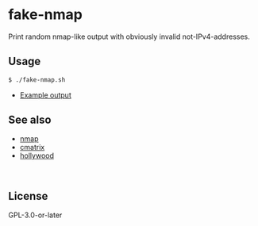 ﻿
<!--#echo json="package.json" key="name" underline="=" -->
fake-nmap
=========
<!--/#echo -->

<!--#echo json="package.json" key="description" -->
Print random nmap-like output with obviously invalid not-IPv4-addresses.
<!--/#echo -->



Usage
-----

```bash
$ ./fake-nmap.sh
```

* [Example output](docs/example-output/240721a.txt)


<!--#toc stop="scan" -->



See also
--------

* [nmap](https://manpages.ubuntu.com/manpages/noble/man1/nmap.1.html)
* [cmatrix](https://manpages.ubuntu.com/manpages/noble/man1/cmatrix.1.html)
* [hollywood](https://manpages.ubuntu.com/manpages/noble/man1/hollywood.1.html)



&nbsp;


License
-------
<!--#echo json="package.json" key=".license" -->
GPL-3.0-or-later
<!--/#echo -->
